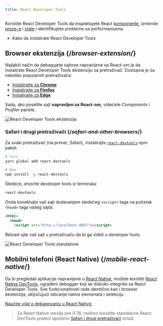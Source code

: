 ```yaml
---
title: React Developer Tools
---
```


<Intro>

Koristite React Developer Tools da inspektujete React [komponente](/learn/your-first-component), izmenite [props-e](/learn/passing-props-to-a-component) i [state](/learn/state-a-components-memory) i identifikujete probleme sa performansama.

</Intro>

<YouWillLearn>

* Kako da instalirate React Developer Tools

</YouWillLearn>

## Browser ekstenzija {/*browser-extension*/}

Najlakši način da debagujete sajtove napravljene sa React-om je da instalirate React Developer Tools ekstenziju za pretraživač. Dostupna je za nekoliko popularnih pretraživača:

* [Instalirajte za **Chrome**](https://chrome.google.com/webstore/detail/react-developer-tools/fmkadmapgofadopljbjfkapdkoienihi?hl=en)
* [Instalirajte za **Firefox**](https://addons.mozilla.org/en-US/firefox/addon/react-devtools/)
* [Instalirajte za **Edge**](https://microsoftedge.microsoft.com/addons/detail/react-developer-tools/gpphkfbcpidddadnkolkpfckpihlkkil)

Sada, ako posetite sajt **napravljen sa React-om,** videćete *Components* i *Profiler* panele.

![React Developer Tools ekstenzija](/images/docs/react-devtools-extension.png)

### Safari i drugi pretraživači {/*safari-and-other-browsers*/}

Za svaki pretraživač (na primer, Safari), instalirajte [`react-devtools`](https://www.npmjs.com/package/react-devtools) npm paket:

```bash
# Yarn
yarn global add react-devtools

# Npm
npm install -g react-devtools
```

Sledeće, otvorite developer tools iz terminala:

```bash
react-devtools
```

Onda konektujte vaš sajt dodavanjem sledećeg `<script>` taga na početak `<head>` taga vašeg sajta:

```html {3}
<html>
  <head>
    <script src="http://localhost:8097"></script>
```

Reload-ujte vaš sajt u pretraživaču da bi ga videli u developer tools.

![React Developer Tools standalone](/images/docs/react-devtools-standalone.png)

## Mobilni telefoni (React Native) {/*mobile-react-native*/}

Da bi pregledali aplikacije napravljene u [React Native](https://reactnative.dev/), možete koristiti [React Native DevTools](https://reactnative.dev/docs/react-native-devtools), ugrađeni debugger koji se duboko integriše sa React Developer Tools. Sve funkcionalnosti rade identično kao i browser ekstenzija, uključujući isticanje native elemenata i selekciju.

[Naučite više o debagovanju u React Native.](https://reactnative.dev/docs/debugging)

> Za React Native verzije pre 0.76, molimo koristite standalone React DevTools prateći uputstvo [Safari i drugi pretraživači](#safari-and-other-browsers) iznad.
